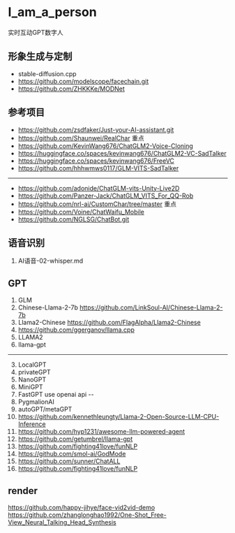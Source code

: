 # I_am_a_person
实时互动GPT数字人

## 形象生成与定制
- stable-diffusion.cpp
- https://github.com/modelscope/facechain.git
- https://github.com/ZHKKKe/MODNet

## 参考项目
- https://github.com/zsdfaker/Just-your-AI-assistant.git
- https://github.com/Shaunwei/RealChar 重点
- https://github.com/KevinWang676/ChatGLM2-Voice-Cloning
- https://huggingface.co/spaces/kevinwang676/ChatGLM2-VC-SadTalker
- https://huggingface.co/spaces/kevinwang676/FreeVC
- https://github.com/hhhwmws0117/GLM-VITS-SadTalker
---
- https://github.com/adonide/ChatGLM-vits-Unity-Live2D
- https://github.com/Panzer-Jack/ChatGLM_VITS_For_QQ-Rob
- https://github.com/nrl-ai/CustomChar/tree/master 重点
- https://github.com/Voine/ChatWaifu_Mobile
- https://github.com/NGLSG/ChatBot.git

## 语音识别
1. AI语音-02-whisper.md 

## GPT
1. GLM
2. Chinese-Llama-2-7b https://github.com/LinkSoul-AI/Chinese-Llama-2-7b
3. Llama2-Chinese https://github.com/FlagAlpha/Llama2-Chinese
4. https://github.com/ggerganov/llama.cpp
2. LLAMA2
3. llama-gpt
---
3. LocalGPT
4. privateGPT
4. NanoGPT
5. MiniGPT
6. FastGPT use openai api
--
6. PygmalionAI
7. autoGPT/metaGPT
7. https://github.com/kennethleungty/Llama-2-Open-Source-LLM-CPU-Inference
1. https://github.com/hyp1231/awesome-llm-powered-agent
8. https://github.com/getumbrel/llama-gpt
9. https://github.com/fighting41love/funNLP
10. https://github.com/smol-ai/GodMode
11. https://github.com/sunner/ChatALL
1. https://github.com/fighting41love/funNLP   
## render
https://github.com/happy-jihye/face-vid2vid-demo
https://github.com/zhanglonghao1992/One-Shot_Free-View_Neural_Talking_Head_Synthesis
